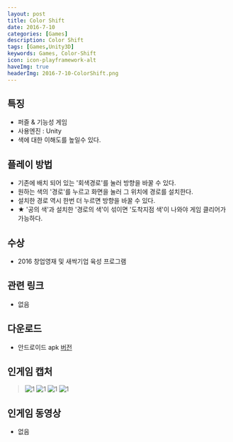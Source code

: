 ```yaml
---
layout: post
title: Color Shift
date: 2016-7-10
categories: [Games]
description: Color Shift
tags: [Games,Unity3D]
keywords: Games, Color-Shift
icon: icon-playframework-alt
haveImg: true
headerImg: 2016-7-10-ColorShift.png
---
```



## 특징
- 퍼즐 & 기능성 게임
- 사용엔진 : Unity
- 색에 대한 이해도를 높일수 있다.

## 플레이 방법
- 기존에 배치 되어 있는 '회색경로'를 눌러 방향을 바꿀 수 있다.
- 원하는 색의 '경로'를 누르고 화면을 눌러 그 위치에 경로를 설치한다.
- 설치한 경로 역시 한번 더 누르면 방향을 바꿀 수 있다.
- ★  '공의 색'과 설치한 '경로의 색'이 섞이면 '도착지점 색'이 나와야 게임 클리어가 가능하다.

## 수상
- 2016 창업영재 및 새싹기업 육성 프로그램

## 관련 링크
 - 없음

## 다운로드
- 안드로이드 apk [버전](https://drive.google.com/file/d/0B_zFaAvfZNcNdlJnTTE0SXpwbWM/view?usp=sharing)

## 인게임 캡처
> ![1](http://postfiles3.naver.net/MjAxNzAzMjVfNjEg/MDAxNDkwMzc0NjQ1NzA0.0MH7UFMbswAAgyGxeCXbG_5BGjJ6voFdT0DQZTTMZVUg.DGiFROhda_qVUXfqwpkZusWAKSnrfSks38i0SpqGU2Ag.PNG.kyechan99/%EA%B7%B8%EB%A6%BC14.png?type=w1)
> ![1](http://postfiles6.naver.net/MjAxNzAzMjVfMTQ2/MDAxNDkwMzc0NjQ2MDc5.J76DOOI5Wg74CfyKysY8LLq7GPTC1x0sP4Etx9UGxBkg.nsKK21wKlSnG5n7t659qlf3_PiP66JBIjgLzQ7P41Tog.PNG.kyechan99/%EA%B7%B8%EB%A6%BC15.png?type=w1)
> ![1](http://postfiles3.naver.net/MjAxNzAzMjVfNDgg/MDAxNDkwMzc0NjQ2NzY2.ovvZ4LPPnBzVpA2ULE96r1wRQDApM2wA4IlIE9ngyUMg.0pr_SFT3QPsYxxwg2MANquB8eD7G-0P8B134FCubXgwg.PNG.kyechan99/%EA%B7%B8%EB%A6%BC17.png?type=w1)
> ![1](http://postfiles2.naver.net/MjAxNzAzMjVfOCAg/MDAxNDkwMzc0NjQ2NDM5.2pZW1eqvTdwOSJPNOknHGMPbV_LvDzbLjjsXlGpCLr0g.s3uldaFudBCW_lPZ3LkZnkG1xEHfwLYQCfNZhpFc7S4g.PNG.kyechan99/%EA%B7%B8%EB%A6%BC16.png?type=w1)

## 인게임 동영상
- 없음
